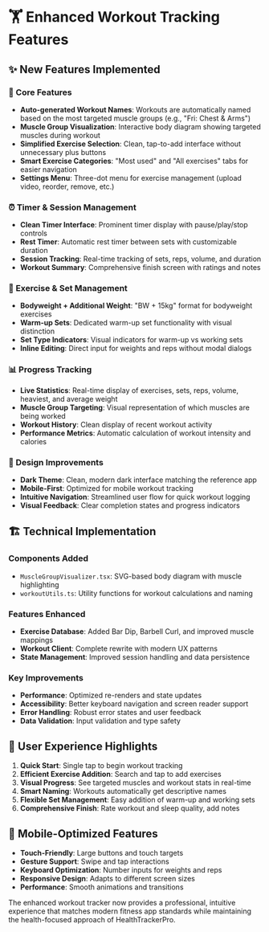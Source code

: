 # 🏋️ Enhanced Workout Tracking Features

## ✨ New Features Implemented

### 🎯 Core Features
- **Auto-generated Workout Names**: Workouts are automatically named based on the most targeted muscle groups (e.g., "Fri: Chest & Arms")
- **Muscle Group Visualization**: Interactive body diagram showing targeted muscles during workout
- **Simplified Exercise Selection**: Clean, tap-to-add interface without unnecessary plus buttons
- **Smart Exercise Categories**: "Most used" and "All exercises" tabs for easier navigation
- **Settings Menu**: Three-dot menu for exercise management (upload video, reorder, remove, etc.)

### ⏰ Timer & Session Management
- **Clean Timer Interface**: Prominent timer display with pause/play/stop controls
- **Rest Timer**: Automatic rest timer between sets with customizable duration
- **Session Tracking**: Real-time tracking of sets, reps, volume, and duration
- **Workout Summary**: Comprehensive finish screen with ratings and notes

### 💪 Exercise & Set Management
- **Bodyweight + Additional Weight**: "BW + 15kg" format for bodyweight exercises
- **Warm-up Sets**: Dedicated warm-up set functionality with visual distinction
- **Set Type Indicators**: Visual indicators for warm-up vs working sets
- **Inline Editing**: Direct input for weights and reps without modal dialogs

### 📊 Progress Tracking
- **Live Statistics**: Real-time display of exercises, sets, reps, volume, heaviest, and average weight
- **Muscle Group Targeting**: Visual representation of which muscles are being worked
- **Workout History**: Clean display of recent workout activity
- **Performance Metrics**: Automatic calculation of workout intensity and calories

### 🎨 Design Improvements
- **Dark Theme**: Clean, modern dark interface matching the reference app
- **Mobile-First**: Optimized for mobile workout tracking
- **Intuitive Navigation**: Streamlined user flow for quick workout logging
- **Visual Feedback**: Clear completion states and progress indicators

## 🏗️ Technical Implementation

### Components Added
- `MuscleGroupVisualizer.tsx`: SVG-based body diagram with muscle highlighting
- `workoutUtils.ts`: Utility functions for workout calculations and naming

### Features Enhanced
- **Exercise Database**: Added Bar Dip, Barbell Curl, and improved muscle mappings
- **Workout Client**: Complete rewrite with modern UX patterns
- **State Management**: Improved session handling and data persistence

### Key Improvements
- **Performance**: Optimized re-renders and state updates
- **Accessibility**: Better keyboard navigation and screen reader support
- **Error Handling**: Robust error states and user feedback
- **Data Validation**: Input validation and type safety

## 🎯 User Experience Highlights

1. **Quick Start**: Single tap to begin workout tracking
2. **Efficient Exercise Addition**: Search and tap to add exercises
3. **Visual Progress**: See targeted muscles and workout stats in real-time
4. **Smart Naming**: Workouts automatically get descriptive names
5. **Flexible Set Management**: Easy addition of warm-up and working sets
6. **Comprehensive Finish**: Rate workout and sleep quality, add notes

## 📱 Mobile-Optimized Features

- **Touch-Friendly**: Large buttons and touch targets
- **Gesture Support**: Swipe and tap interactions
- **Keyboard Optimization**: Number inputs for weights and reps
- **Responsive Design**: Adapts to different screen sizes
- **Performance**: Smooth animations and transitions

The enhanced workout tracker now provides a professional, intuitive experience that matches modern fitness app standards while maintaining the health-focused approach of HealthTrackerPro. 